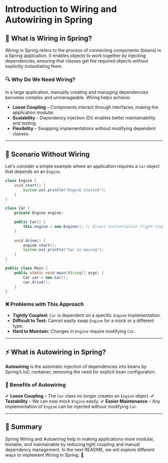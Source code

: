 # Introduction to Wiring and Autowiring in Spring

## 🌱 What is Wiring in Spring?
Wiring in Spring refers to the process of connecting components (beans) in a Spring application. It enables objects to work together by injecting dependencies, ensuring that classes get the required objects without explicitly instantiating them.

### 🔍 Why Do We Need Wiring?
In a large application, manually creating and managing dependencies becomes complex and unmanageable. Wiring helps achieve:
- **Loose Coupling** – Components interact through interfaces, making the application modular.
- **Scalability** – Dependency injection (DI) enables better maintainability and testing.
- **Flexibility** – Swapping implementations without modifying dependent classes.

---

## 🚨 Scenario Without Wiring
Let's consider a simple example where an application requires a `Car` object that depends on an `Engine`.

```java
class Engine {
    void start() {
        System.out.println("Engine started");
    }
}

class Car {
    private Engine engine;

    public Car() {
        this.engine = new Engine(); // Direct instantiation (tight coupling)
    }
    
    void drive() {
        engine.start();
        System.out.println("Car is moving");
    }
}

public class Main {
    public static void main(String[] args) {
        Car car = new Car();
        car.drive();
    }
}
```

### ❌ Problems with This Approach
- **Tightly Coupled:** `Car` is dependent on a specific `Engine` implementation.
- **Difficult to Test:** Cannot easily swap `Engine` for a mock or a different type.
- **Hard to Maintain:** Changes in `Engine` require modifying `Car`.

---

## ⚡ What is Autowiring in Spring?
**Autowiring** is the automatic injection of dependencies into beans by Spring’s IoC container, removing the need for explicit bean configuration.

### 🎯 Benefits of Autowiring
✔ **Loose Coupling** – The `Car` class no longer creates an `Engine` object.
✔ **Testability** – We can now mock `Engine` easily.
✔ **Easier Maintenance** – Any implementation of `Engine` can be injected without modifying `Car`.

---

## 📌 Summary
Spring Wiring and Autowiring help in making applications more modular, testable, and maintainable by reducing tight coupling and manual dependency management. In the next README, we will explore different ways to implement Wiring in Spring. 🚀

